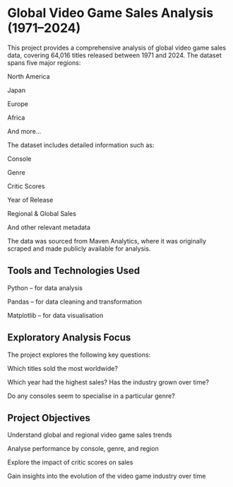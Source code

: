 # Global Video Game Sales Analysis (1971–2024)

This project provides a comprehensive analysis of global video game sales data, covering 64,016 titles released between 1971 and 2024. The dataset spans five major regions:

North America

Japan

Europe

Africa

And more...

The dataset includes detailed information such as:

Console

Genre

Critic Scores

Year of Release

Regional & Global Sales

And other relevant metadata

The data was sourced from Maven Analytics, where it was originally scraped and made publicly available for analysis.

## Tools and Technologies Used

 Python – for data analysis

Pandas – for data cleaning and transformation

Matplotlib – for data visualisation

## Exploratory Analysis Focus

The project explores the following key questions:

Which titles sold the most worldwide?

Which year had the highest sales? Has the industry grown over time?

Do any consoles seem to specialise in a particular genre?

## Project Objectives

Understand global and regional video game sales trends

Analyse performance by console, genre, and region

Explore the impact of critic scores on sales

Gain insights into the evolution of the video game industry over time


